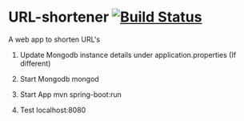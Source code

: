 # URL-shortener [![Build Status](https://travis-ci.org/ashwinikb/url-shortener.svg?branch=master)](https://travis-ci.org/ashwinikb/url-shortener/)


A web app to shorten URL's

 

1. Update Mongodb instance details under application.properties (If different)   

2. Start Mongodb
mongod

3. Start App 
mvn spring-boot:run

4. Test 
localhost:8080